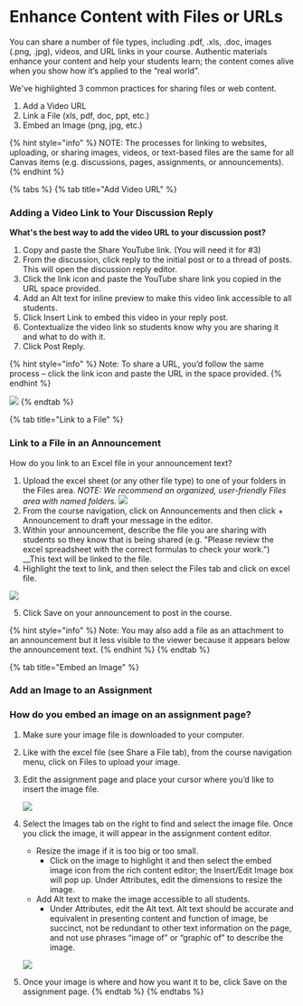 # Enhance Content with Files or URLs

You can share a number of file types, including .pdf, .xls, .doc, images \(.png, .jpg\), videos, and URL links in your course. Authentic materials enhance your content and help your students learn; the content comes alive when you show how it’s applied to the “real world”.

We've highlighted 3 common practices for sharing files or web content.

1. Add a Video URL
2. Link a File \(xls, pdf, doc, ppt, etc.\)
3. Embed an Image \(png, jpg, etc.\)

{% hint style="info" %}
NOTE: The processes for linking to websites, uploading, or sharing images, videos, or text-based files are the same for all Canvas items \(e.g. discussions,  pages, assignments, or announcements\).
{% endhint %}

{% tabs %}
{% tab title="Add Video URL" %}
### Adding a Video Link to Your Discussion Reply

**What's the best way to add the video URL to your discussion post?** 

1. Copy and paste the Share YouTube link. \(You will need it for \#3\)
2. From the discussion, click reply to the initial post or to a thread of posts. This will open the discussion reply editor.
3. Click the link icon and paste the YouTube share link you copied in the URL space provided.
4. Add an Alt text for inline preview to make this video link accessible to all students.
5. Click Insert Link to embed this video in your reply post.
6. Contextualize the video link so students know why you are sharing it and what to do with it.
7. Click Post Reply.

{% hint style="info" %}
Note: To share a URL, you’d follow the same process – click the link icon and paste the URL in the space provided.
{% endhint %}

![](https://lh5.googleusercontent.com/wzrcbTwpqbuOjGdMsldc_XEG45l15huSkvjvim1YDNJWNx-I5bM3jouMjE0zN_kTyxojghKqhZo3IiU8fGWsJRqFqb59keiMsN0XWVYuIerAvw7hLNecoVSM0oYOL-Ew4k6JZ5nt)
{% endtab %}

{% tab title="Link to a File" %}
### Link to a File in an Announcement 

How do you link to an Excel file in your announcement text?

1. Upload the excel sheet \(or any other file type\) to one of your folders in the Files area.  _NOTE: We recommend an organized, user-friendly Files area with named folders._ ![](https://lh4.googleusercontent.com/ou83T0OQatmdciZIjdxJnQ9naqbxm9iBkcsdm2t_0gb2kmWaQAQD32_654O1Sq8GoesZ80n0wkMs0-kv4sJARN2kdpdez0lzC5PQDC3ZuZblV-2BU3ua3oHreCznrDAaSuog9mUD) 
2. From the course navigation, click on Announcements and then click + Announcement to draft your message in the editor.
3. Within your announcement, describe the file you are sharing with students so they know that is being shared \(e.g. "Please review the excel spreadsheet with the correct formulas to check your work."\) __This text will be linked to the file.
4. Highlight the text to link, and then select the Files tab and click on excel file.

![](https://lh5.googleusercontent.com/5VbO4_q7ziuYhEtLQrMVINbTI_UBLkgFRy1I47_j2ZtXP19uwgiDDsJpfKaWqvMRvQ9dNp7zZI6X9TgftbPrbJeunlsexqSBfZ2GoZ-TKvNucokCHn4R5yihyukRTOseIQIyijhb)

5. Click Save on your announcement to post in the course.

{% hint style="info" %}
Note: You may also add a file as an attachment to an announcement but it less visible to the viewer because it appears below the announcement text.
{% endhint %}
{% endtab %}

{% tab title="Embed an Image" %}
### Add an Image to an Assignment

### How do you embed an image on an assignment page?

1. Make sure your image file is downloaded to your computer.
2. Like with the excel file \(see Share a File tab\), from the course navigation menu, click on Files to upload your image.
3. Edit the assignment page and place your cursor where you’d like to insert the image file.

   ![](https://lh3.googleusercontent.com/6YhTvrXCbrb173OKM-v0_1UC8aCEvgkxahiQbYmLrShZ1T9puRmPLJ5MNYzgqSYlcENSJWscJYGd8XHWKiuIz_r7tLhWfgVaNgr-tOOXj0C2ciUzcy0O3FwQdPZjTUfKn01CAArT)

4. Select the Images tab on the right to find and select the image file. Once you click the image, it will appear in the assignment content editor.

   * Resize the image if it is too big or too small. 
     * Click on the image to highlight it and then select the embed image icon from the rich content editor; the Insert/Edit Image box will pop up. Under Attributes, edit the dimensions to resize the image.
   * Add Alt text to make the image accessible to all students. 
     * Under Attributes, edit the Alt text. Alt text should be accurate and equivalent in presenting content and function of image, be succinct, not be redundant to other text information on the page, and not use phrases “image of” or “graphic of” to describe the image.

   ![](https://lh3.googleusercontent.com/eA43hoTDRE3ac6l5a-TmfdbNr7I8ay0uDjoFPPgmOEE7o63D4EWbYcyIY_tLhvCWJt_Opq2SCHfO4-op4CqrC_leU_RmFWqXcBtAVlYyzk8MW7WzWpz6endicB5YLwgL3KBwlXAK)

5. Once your image is where and how you want it to be, click Save on the assignment page.
{% endtab %}
{% endtabs %}

